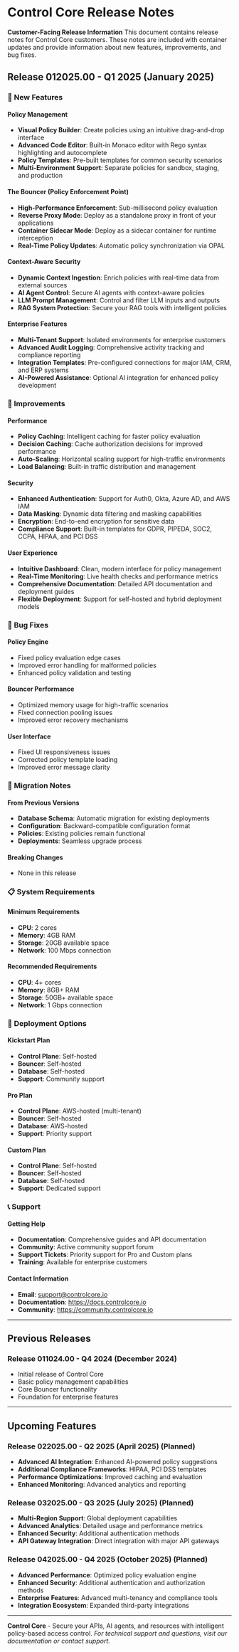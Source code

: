 # Control Core Release Notes
**Customer-Facing Release Information**
This document contains release notes for Control Core customers. These notes are included with container updates and provide information about new features, improvements, and bug fixes.
## Release 012025.00 - Q1 2025 (January 2025)
### 🚀 New Features
#### Policy Management

- **Visual Policy Builder**: Create policies using an intuitive drag-and-drop interface
- **Advanced Code Editor**: Built-in Monaco editor with Rego syntax highlighting and autocomplete
- **Policy Templates**: Pre-built templates for common security scenarios
- **Multi-Environment Support**: Separate policies for sandbox, staging, and production
#### The Bouncer (Policy Enforcement Point)

- **High-Performance Enforcement**: Sub-millisecond policy evaluation
- **Reverse Proxy Mode**: Deploy as a standalone proxy in front of your applications
- **Container Sidecar Mode**: Deploy as a sidecar container for runtime interception
- **Real-Time Policy Updates**: Automatic policy synchronization via OPAL
#### Context-Aware Security

- **Dynamic Context Ingestion**: Enrich policies with real-time data from external sources
- **AI Agent Control**: Secure AI agents with context-aware policies
- **LLM Prompt Management**: Control and filter LLM inputs and outputs
- **RAG System Protection**: Secure your RAG tools with intelligent policies
#### Enterprise Features

- **Multi-Tenant Support**: Isolated environments for enterprise customers
- **Advanced Audit Logging**: Comprehensive activity tracking and compliance reporting
- **Integration Templates**: Pre-configured connections for major IAM, CRM, and ERP systems
- **AI-Powered Assistance**: Optional AI integration for enhanced policy development
### 🔧 Improvements
#### Performance

- **Policy Caching**: Intelligent caching for faster policy evaluation
- **Decision Caching**: Cache authorization decisions for improved performance
- **Auto-Scaling**: Horizontal scaling support for high-traffic environments
- **Load Balancing**: Built-in traffic distribution and management
#### Security

- **Enhanced Authentication**: Support for Auth0, Okta, Azure AD, and AWS IAM
- **Data Masking**: Dynamic data filtering and masking capabilities
- **Encryption**: End-to-end encryption for sensitive data
- **Compliance Support**: Built-in templates for GDPR, PIPEDA, SOC2, CCPA, HIPAA, and PCI DSS
#### User Experience

- **Intuitive Dashboard**: Clean, modern interface for policy management
- **Real-Time Monitoring**: Live health checks and performance metrics
- **Comprehensive Documentation**: Detailed API documentation and deployment guides
- **Flexible Deployment**: Support for self-hosted and hybrid deployment models
### 🐛 Bug Fixes
#### Policy Engine

- Fixed policy evaluation edge cases
- Improved error handling for malformed policies
- Enhanced policy validation and testing
#### Bouncer Performance

- Optimized memory usage for high-traffic scenarios
- Fixed connection pooling issues
- Improved error recovery mechanisms
#### User Interface

- Fixed UI responsiveness issues
- Corrected policy template loading
- Improved error message clarity
### 🔄 Migration Notes
#### From Previous Versions

- **Database Schema**: Automatic migration for existing deployments
- **Configuration**: Backward-compatible configuration format
- **Policies**: Existing policies remain functional
- **Deployments**: Seamless upgrade process
#### Breaking Changes

- None in this release
### 📋 System Requirements
#### Minimum Requirements

- **CPU**: 2 cores
- **Memory**: 4GB RAM
- **Storage**: 20GB available space
- **Network**: 100 Mbps connection
#### Recommended Requirements

- **CPU**: 4+ cores
- **Memory**: 8GB+ RAM
- **Storage**: 50GB+ available space
- **Network**: 1 Gbps connection
### 🚀 Deployment Options
#### Kickstart Plan

- **Control Plane**: Self-hosted
- **Bouncer**: Self-hosted
- **Database**: Self-hosted
- **Support**: Community support
#### Pro Plan

- **Control Plane**: AWS-hosted (multi-tenant)
- **Bouncer**: Self-hosted
- **Database**: AWS-hosted
- **Support**: Priority support
#### Custom Plan

- **Control Plane**: Self-hosted
- **Bouncer**: Self-hosted
- **Database**: Self-hosted
- **Support**: Dedicated support
### 📞 Support
#### Getting Help

- **Documentation**: Comprehensive guides and API documentation
- **Community**: Active community support forum
- **Support Tickets**: Priority support for Pro and Custom plans
- **Training**: Available for enterprise customers
#### Contact Information

- **Email**: support@controlcore.io
- **Documentation**: https://docs.controlcore.io
- **Community**: https://community.controlcore.io
---
## Previous Releases
### Release 011024.00 - Q4 2024 (December 2024)

- Initial release of Control Core
- Basic policy management capabilities
- Core Bouncer functionality
- Foundation for enterprise features
---
## Upcoming Features
### Release 022025.00 - Q2 2025 (April 2025) (Planned)

- **Advanced AI Integration**: Enhanced AI-powered policy suggestions
- **Additional Compliance Frameworks**: HIPAA, PCI DSS templates
- **Performance Optimizations**: Improved caching and evaluation
- **Enhanced Monitoring**: Advanced analytics and reporting
### Release 032025.00 - Q3 2025 (July 2025) (Planned)

- **Multi-Region Support**: Global deployment capabilities
- **Advanced Analytics**: Detailed usage and performance metrics
- **Enhanced Security**: Additional authentication methods
- **API Gateway Integration**: Direct integration with major API gateways
### Release 042025.00 - Q4 2025 (October 2025) (Planned)

- **Advanced Performance**: Optimized policy evaluation engine
- **Enhanced Security**: Additional authentication and authorization methods
- **Enterprise Features**: Advanced multi-tenancy and compliance tools
- **Integration Ecosystem**: Expanded third-party integrations
---
**Control Core** - Secure your APIs, AI agents, and resources with intelligent policy-based access control.
*For technical support and questions, visit our documentation or contact support.*
